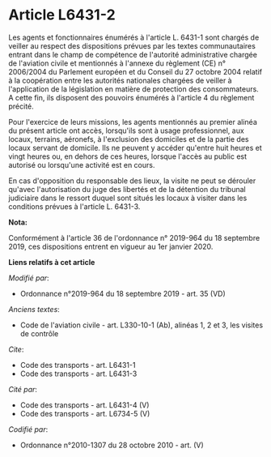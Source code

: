# Article L6431-2

Les agents et fonctionnaires énumérés à l'article L. 6431-1 sont chargés de veiller au respect des dispositions prévues par
les textes communautaires entrant dans le champ de compétence de l'autorité administrative chargée de l'aviation civile et
mentionnés à l'annexe du règlement (CE) n° 2006/2004 du Parlement européen et du Conseil du 27 octobre 2004 relatif à la
coopération entre les autorités nationales chargées de veiller à l'application de la législation en matière de protection des
consommateurs. A cette fin, ils disposent des pouvoirs énumérés à l'article 4 du règlement précité. 

Pour l'exercice de leurs missions, les agents mentionnés au premier alinéa du présent article ont accès, lorsqu'ils sont à
usage professionnel, aux locaux, terrains, aéronefs, à l'exclusion des domiciles et de la partie des locaux servant de
domicile. Ils ne peuvent y accéder qu'entre huit heures et vingt heures ou, en dehors de ces heures, lorsque l'accès au
public est autorisé ou lorsqu'une activité est en cours. 

En cas d'opposition du responsable des lieux, la visite ne peut se dérouler qu'avec l'autorisation du juge des libertés et de
la détention du   tribunal judiciaire dans le ressort duquel sont situés les locaux à visiter dans les conditions prévues à
l'article L. 6431-3.

**Nota:**

Conformément à l'article 36 de l'ordonnance n° 2019-964 du 18 septembre 2019, ces dispositions entrent en vigueur au 1er
janvier 2020.

**Liens relatifs à cet article**

_Modifié par_:

  - Ordonnance n°2019-964 du 18 septembre 2019 - art. 35 (VD)

_Anciens textes_:

  - Code de l'aviation civile - art. L330-10-1 (Ab), alinéas 1, 2 et 3, les visites de contrôle

_Cite_:

  - Code des transports - art. L6431-1
  - Code des transports - art. L6431-3

_Cité par_:

  - Code des transports - art. L6431-4 (V)
  - Code des transports - art. L6734-5 (V)

_Codifié par_:

  - Ordonnance n°2010-1307 du 28 octobre 2010 - art. (V)
